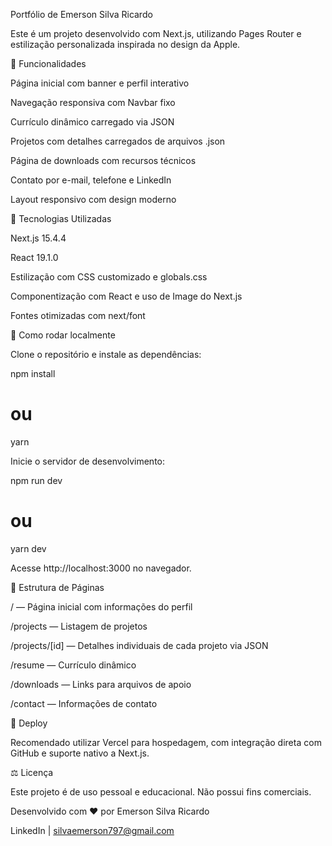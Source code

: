 Portfólio de Emerson Silva Ricardo

Este é um projeto desenvolvido com Next.js, utilizando Pages Router e estilização personalizada inspirada no design da Apple.

🚀 Funcionalidades

Página inicial com banner e perfil interativo

Navegação responsiva com Navbar fixo

Currículo dinâmico carregado via JSON

Projetos com detalhes carregados de arquivos .json

Página de downloads com recursos técnicos

Contato por e-mail, telefone e LinkedIn

Layout responsivo com design moderno

🚧 Tecnologias Utilizadas

Next.js 15.4.4

React 19.1.0

Estilização com CSS customizado e globals.css

Componentização com React e uso de Image do Next.js

Fontes otimizadas com next/font

🚡 Como rodar localmente

Clone o repositório e instale as dependências:

npm install
# ou
yarn

Inicie o servidor de desenvolvimento:

npm run dev
# ou
yarn dev

Acesse http://localhost:3000 no navegador.

📑 Estrutura de Páginas

/ — Página inicial com informações do perfil

/projects — Listagem de projetos

/projects/[id] — Detalhes individuais de cada projeto via JSON

/resume — Currículo dinâmico

/downloads — Links para arquivos de apoio

/contact — Informações de contato

🚗 Deploy

Recomendado utilizar Vercel para hospedagem, com integração direta com GitHub e suporte nativo a Next.js.

⚖️ Licença

Este projeto é de uso pessoal e educacional. Não possui fins comerciais.

Desenvolvido com ❤️ por Emerson Silva Ricardo

LinkedIn | silvaemerson797@gmail.com